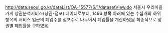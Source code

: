 http://data.seoul.go.kr/dataList/OA-15577/S/1/datasetView.do
서울시 우리마을가게 상권분석서비스(상권-점포) 데이터로부터, 1496 항목 아래에 있는 수십개의 하위항목의 서비스 업군의 폐업수를 점포수로 나누어서 폐업률을 계산하였음
최종적으로 상권별 폐업률을 구하였음.
